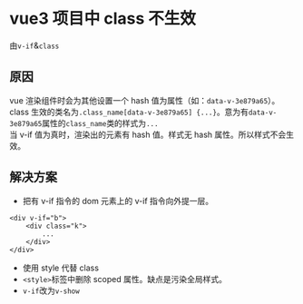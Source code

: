 # vue3 项目中 class 不生效

由`v-if`&`class`

## 原因

vue 渲染组件时会为其他设置一个 hash 值为属性（如：`data-v-3e879a65`）。
class 生效的类名为`.class_name[data-v-3e879a65] {...}`。意为有`data-v-3e879a65`属性的`class_name`类的样式为`...`  
当 v-if 值为真时，渲染出的元素有 hash 值。样式无 hash 属性。所以样式不会生效。

## 解决方案

- 把有 v-if 指令的 dom 元素上的 v-if 指令向外提一层。

```
<div v-if="b">
    <div class="k">
        ...
    </div>
</div>
```

- 使用 style 代替 class
- `<style>`标签中删除 scoped 属性。缺点是污染全局样式。
- `v-if`改为`v-show`
